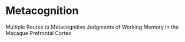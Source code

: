 # Metacognition
Multiple Routes to Metacognitive Judgments of Working Memory  in the Macaque Prefrontal Cortex

